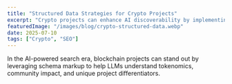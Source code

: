 ```yaml
---
title: "Structured Data Strategies for Crypto Projects"
excerpt: "Crypto projects can enhance AI discoverability by implementing structured data and clear, authoritative content structures."
featuredImage: "/images/blog/crypto-structured-data.webp"
date: 2025-07-10
tags: ["Crypto", "SEO"]
---
```


In the AI-powered search era, blockchain projects can stand out by leveraging schema markup to help LLMs understand tokenomics, community impact, and unique project differentiators.
